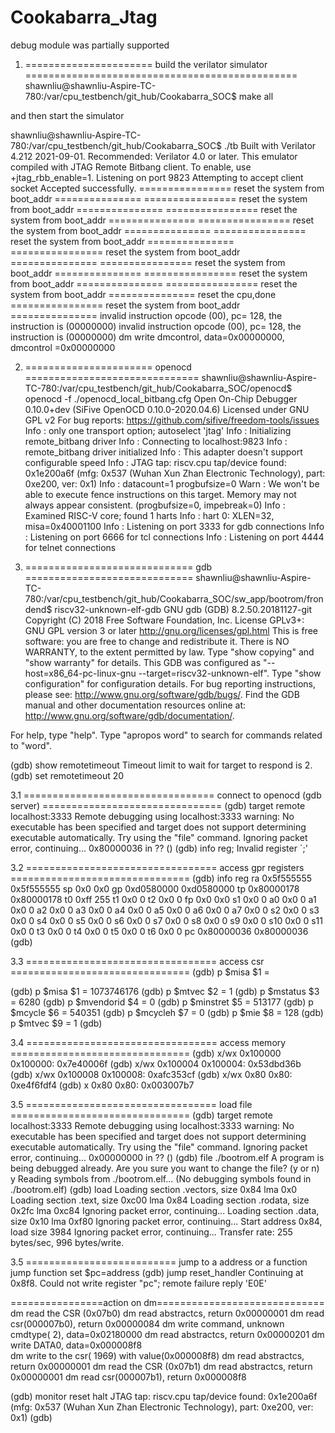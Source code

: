 # Cookabarra_Jtag
debug module was partially supported 


1. ====================== build the verilator simulator ===============================================
shawnliu@shawnliu-Aspire-TC-780:/var/cpu_testbench/git_hub/Cookabarra_SOC$ make all

and then start the simulator

shawnliu@shawnliu-Aspire-TC-780:/var/cpu_testbench/git_hub/Cookabarra_SOC$ ./tb 
Built with Verilator 4.212 2021-09-01.
Recommended: Verilator 4.0 or later.
This emulator compiled with JTAG Remote Bitbang client. To enable, use +jtag_rbb_enable=1.
Listening on port 9823
Attempting to accept client socket
Accepted successfully.
================ reset the system from boot_addr ===============
================ reset the system from boot_addr ===============
================ reset the system from boot_addr ===============
================ reset the system from boot_addr ===============
================ reset the system from boot_addr ===============
================ reset the system from boot_addr ===============
================ reset the system from boot_addr ===============
================ reset the system from boot_addr ===============
================ reset the system from boot_addr ===============
reset the cpu,done 
================ reset the system from boot_addr ===============
invalid instruction opcode (00), pc=       128,  the instruction is (00000000)
invalid instruction opcode (00), pc=       128,  the instruction is (00000000)
dm write dmcontrol, data=0x00000000, dmcontrol =0x00000000




2. ====================== openocd ==============================
shawnliu@shawnliu-Aspire-TC-780:/var/cpu_testbench/git_hub/Cookabarra_SOC/openocd$ openocd -f ./openocd_local_bitbang.cfg
Open On-Chip Debugger 0.10.0+dev (SiFive OpenOCD 0.10.0-2020.04.6)
Licensed under GNU GPL v2
For bug reports:
	https://github.com/sifive/freedom-tools/issues
Info : only one transport option; autoselect 'jtag'
Info : Initializing remote_bitbang driver
Info : Connecting to localhost:9823
Info : remote_bitbang driver initialized
Info : This adapter doesn't support configurable speed
Info : JTAG tap: riscv.cpu tap/device found: 0x1e200a6f (mfg: 0x537 (Wuhan Xun Zhan Electronic Technology), part: 0xe200, ver: 0x1)
Info : datacount=1 progbufsize=0
Warn : We won't be able to execute fence instructions on this target. Memory may not always appear consistent. (progbufsize=0, impebreak=0)
Info : Examined RISC-V core; found 1 harts
Info :  hart 0: XLEN=32, misa=0x40001100
Info : Listening on port 3333 for gdb connections
Info : Listening on port 6666 for tcl connections
Info : Listening on port 4444 for telnet connections




3. ============================= gdb =============================
shawnliu@shawnliu-Aspire-TC-780:/var/cpu_testbench/git_hub/Cookabarra_SOC/sw_app/bootrom/frondend$ riscv32-unknown-elf-gdb
GNU gdb (GDB) 8.2.50.20181127-git
Copyright (C) 2018 Free Software Foundation, Inc.
License GPLv3+: GNU GPL version 3 or later <http://gnu.org/licenses/gpl.html>
This is free software: you are free to change and redistribute it.
There is NO WARRANTY, to the extent permitted by law.
Type "show copying" and "show warranty" for details.
This GDB was configured as "--host=x86_64-pc-linux-gnu --target=riscv32-unknown-elf".
Type "show configuration" for configuration details.
For bug reporting instructions, please see:
<http://www.gnu.org/software/gdb/bugs/>.
Find the GDB manual and other documentation resources online at:
    <http://www.gnu.org/software/gdb/documentation/>.

For help, type "help".
Type "apropos word" to search for commands related to "word".


(gdb) show remotetimeout
Timeout limit to wait for target to respond is 2.
(gdb) set remotetimeout 20

3.1 ================================= connect to openocd (gdb server) ===============================
(gdb) target remote localhost:3333
Remote debugging using localhost:3333
warning: No executable has been specified and target does not support
determining executable automatically.  Try using the "file" command.
Ignoring packet error, continuing...
0x80000036 in ?? ()
(gdb) info reg;
Invalid register `;'

3.2 ================================= access gpr registers  ===============================
(gdb) info reg
ra             0x5f555555	0x5f555555
sp             0x0	0x0
gp             0xd0580000	0xd0580000
tp             0x80000178	0x80000178
t0             0xff	255
t1             0x0	0
t2             0x0	0
fp             0x0	0x0
s1             0x0	0
a0             0x0	0
a1             0x0	0
a2             0x0	0
a3             0x0	0
a4             0x0	0
a5             0x0	0
a6             0x0	0
a7             0x0	0
s2             0x0	0
s3             0x0	0
s4             0x0	0
s5             0x0	0
s6             0x0	0
s7             0x0	0
s8             0x0	0
s9             0x0	0
s10            0x0	0
s11            0x0	0
t3             0x0	0
t4             0x0	0
t5             0x0	0
t6             0x0	0
pc             0x80000036	0x80000036
(gdb) 


3.3 ================================= access csr  ===============================
(gdb) p $misa
$1 = <unavailable>

(gdb) p $misa
$1 = 1073746176
(gdb) p $mtvec
$2 = 1
(gdb) p $mstatus
$3 = 6280
(gdb) p $mvendorid
$4 = 0
(gdb) p $minstret
$5 = 513177
(gdb) p $mcycle
$6 = 540351
(gdb) p $mcycleh
$7 = 0
(gdb) p $mie
$8 = 128
(gdb) p $mtvec
$9 = 1
(gdb) 


3.4 ================================= access memory  ===============================
(gdb) x/wx 0x100000
0x100000:	0x7e40006f
(gdb) x/wx 0x100004
0x100004:	0x53dbd36b
(gdb) x/wx 0x100008
0x100008:	0xafc353cf
(gdb) x/wx 0x80
0x80:	0xe4f6fdf4
(gdb) x 0x80
0x80:	0x003007b7

3.5 ================================= load file ===============================
(gdb) target remote localhost:3333
Remote debugging using localhost:3333
warning: No executable has been specified and target does not support
determining executable automatically.  Try using the "file" command.
Ignoring packet error, continuing...
0x00000000 in ?? ()
(gdb) file ./bootrom.elf 
A program is being debugged already.
Are you sure you want to change the file? (y or n) y
Reading symbols from ./bootrom.elf...
(No debugging symbols found in ./bootrom.elf)
(gdb) load
Loading section .vectors, size 0x84 lma 0x0
Loading section .text, size 0xc00 lma 0x84
Loading section .rodata, size 0x2fc lma 0xc84
Ignoring packet error, continuing...
Loading section .data, size 0x10 lma 0xf80
Ignoring packet error, continuing...
Start address 0x84, load size 3984
Ignoring packet error, continuing...
Transfer rate: 255 bytes/sec, 996 bytes/write.


3.5 ========================== jump to a address or a function
jump function
set $pc=address
(gdb) jump reset_handler
Continuing at 0x8f8.
Could not write register "pc"; remote failure reply 'E0E'

================action on dm=============================
dm read the CSR (0x07b0)
dm read abstractcs, return 0x00000001
dm read csr(000007b0), return 0x00000084
dm write command, unknown cmdtype(  2), data=0x02180000
dm read abstractcs, return 0x00000201
dm write DATA0, data=0x000008f8  
dm write to the csr( 1969) with value(0x000008f8)
dm read abstractcs, return 0x00000001
dm read the CSR (0x07b1)
dm read abstractcs, return 0x00000001
dm read csr(000007b1), return 0x000008f8



(gdb) monitor reset halt
JTAG tap: riscv.cpu tap/device found: 0x1e200a6f (mfg: 0x537 (Wuhan Xun Zhan Electronic Technology), part: 0xe200, ver: 0x1)
(gdb) 



 
